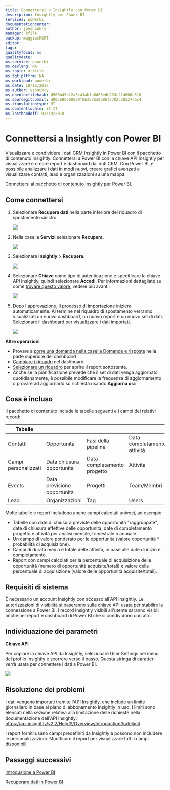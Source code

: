 ```yaml
---
title: Connettersi a Insightly con Power BI
description: Insightly per Power BI
services: powerbi
documentationcenter: 
author: joeshoukry
manager: kfile
backup: maggiesMSFT
editor: 
tags: 
qualityfocus: no
qualitydate: 
ms.service: powerbi
ms.devlang: NA
ms.topic: article
ms.tgt_pltfrm: NA
ms.workload: powerbi
ms.date: 10/16/2017
ms.author: yshoukry
ms.openlocfilehash: d506b45cf2a5c41ab1a6d05edb233c214606a316
ms.sourcegitcommit: d803e85bb0569f6b357ba0586f5702c20d27dac4
ms.translationtype: HT
ms.contentlocale: it-IT
ms.lasthandoff: 01/19/2018
---
```

# <a name="connect-to-insightly-with-power-bi"></a>Connettersi a Insightly con Power BI
Visualizzare e condividere i dati CRM Insightly in Power BI con il pacchetto di contenuto Insightly. Connettersi a Power BI con la chiave API Insightly per visualizzare e creare report e dashboard dai dati CRM. Con Power BI, è possibile analizzare i dati in modi nuovi, creare grafici avanzati e visualizzare contatti, lead e organizzazioni su una mappa.

Connettersi al [pacchetto di contenuto Insightly](https://app.powerbi.com/getdata/services/insightly) per Power BI.

## <a name="how-to-connect"></a>Come connettersi
1. Selezionare **Recupera dati** nella parte inferiore del riquadro di spostamento sinistro.
   
   ![](media/service-connect-to-insightly/getdata.png)
2. Nella casella **Servizi** selezionare **Recupera**.
   
   ![](media/service-connect-to-insightly/services.png)
3. Selezionare **Insightly** \> **Recupera**.
   
   ![](media/service-connect-to-insightly/insightly.png)
4. Selezionare **Chiave** come tipo di autenticazione e specificare la chiave API Insightly, quindi selezionare **Accedi**. Per informazioni dettagliate su come [trovare questo valore](#FindingParams), vedere più avanti.
   
   ![](media/service-connect-to-insightly/creds.png)
5. Dopo l'approvazione, il processo di importazione inizierà automaticamente. Al termine nel riquadro di spostamento verranno visualizzati un nuovo dashboard, un nuovo report e un nuovo set di dati. Selezionare il dashboard per visualizzare i dati importati.
   
     ![](media/service-connect-to-insightly/dashboard.png)

**Altre operazioni**

* Provare a [porre una domanda nella casella Domande e risposte](power-bi-q-and-a.md) nella parte superiore del dashboard
* [Cambiare i riquadri](service-dashboard-edit-tile.md) nel dashboard.
* [Selezionare un riquadro](service-dashboard-tiles.md) per aprire il report sottostante.
* Anche se la pianificazione prevede che il set di dati venga aggiornato quotidianamente, è possibile modificare la frequenza di aggiornamento o provare ad aggiornarlo su richiesta usando **Aggiorna ora**

## <a name="whats-included"></a>Cosa è incluso
Il pacchetto di contenuto include le tabelle seguenti e i campi dei relativi record:

| Tabelle |  |  |  |
| --- | --- | --- | --- |
| Contatti |Opportunità |Fasi della pipeline |Data completamento attività |
| Campi personalizzati |Data chiusura opportunità |Data completamento progetto |Attività |
| Events |Data previsione opportunità |Progetti |Team/Membri |
| Lead |Organizzazioni |Tag |Users |

Molte tabelle e report includono anche campi calcolati univoci, ad esempio:  

* Tabelle con date di chiusura previste delle opportunità "raggruppate", date di chiusura effettive delle opportunità, date di completamento progetto e attività per analisi mensile, trimestrale o annuale.  
* Un campo di valore ponderato per le opportunità (valore opportunità * probabilità di acquisizione).  
* Campi di durata media e totale delle attività, in base alle date di inizio e completamento.  
* Report con campi calcolati per la percentuale di acquisizione delle opportunità (numero di opportunità acquisite/totali) e valore della percentuale di acquisizione (valore delle opportunità acquisite/totali).  

## <a name="system-requirements"></a>Requisiti di sistema
È necessario un account Insightly con accesso all'API Insightly. Le autorizzazioni di visibilità si baseranno sulla chiave API usata per stabilire la connessione a Power BI. I record Insightly visibili all'utente saranno visibili anche nel report e dashboard di Power BI che si condividono con altri.

<a name="FindingParams"></a>

## <a name="finding-parameters"></a>Individuazione dei parametri
**Chiave API**

Per copiare la chiave API da Insightly, selezionare User Settings nel menu del profilo Insightly e scorrere verso il basso. Questa stringa di caratteri verrà usata per connettere i dati a Power BI.

![](media/service-connect-to-insightly/findapi.png)

## <a name="troubleshooting"></a>Risoluzione dei problemi
I dati vengono importati tramite l'API Insightly, che include un limite giornaliero in base al piano di abbonamento Insightly in uso. I limiti sono elencati nella sezione relativa alla limitazione delle richieste nella documentazione dell'API Insightly: https://api.insight.ly/v2.2/Help#!/Overview/Introduction#ratelimit

I report forniti usano campi predefiniti da Insightly e possono non includere le personalizzazioni. Modificare il report per visualizzare tutti i campi disponibili.

## <a name="next-steps"></a>Passaggi successivi
[Introduzione a Power BI](service-get-started.md)

[Recuperare dati in Power BI](service-get-data.md)

